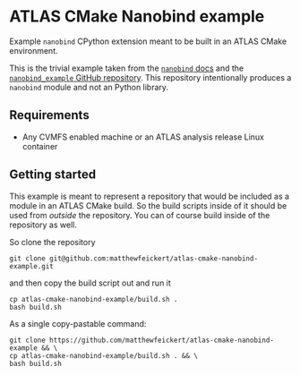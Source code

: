 # ATLAS CMake Nanobind example

Example `nanobind` CPython extension meant to be built in an ATLAS CMake environment.

This is the trivial example taken from the [`nanobind` docs](https://nanobind.readthedocs.io/en/latest/basics.html) and the [`nanobind_example` GitHub repository](https://github.com/wjakob/nanobind_example).
This repository intentionally produces a `nanobind` module and not an Python library.

## Requirements

* Any CVMFS enabled machine or an ATLAS analysis release Linux container

## Getting started

This example is meant to represent a repository that would be included as a module in an ATLAS CMake build.
So the build scripts inside of it should be used from _outside_ the repository.
You can of course build inside of the repository as well.

So clone the repository

```
git clone git@github.com:matthewfeickert/atlas-cmake-nanobind-example.git
```

and then copy the build script out and run it

```
cp atlas-cmake-nanobind-example/build.sh .
bash build.sh
```

As a single copy-pastable command:

```
git clone https://github.com/matthewfeickert/atlas-cmake-nanobind-example && \
cp atlas-cmake-nanobind-example/build.sh . && \
bash build.sh
```
